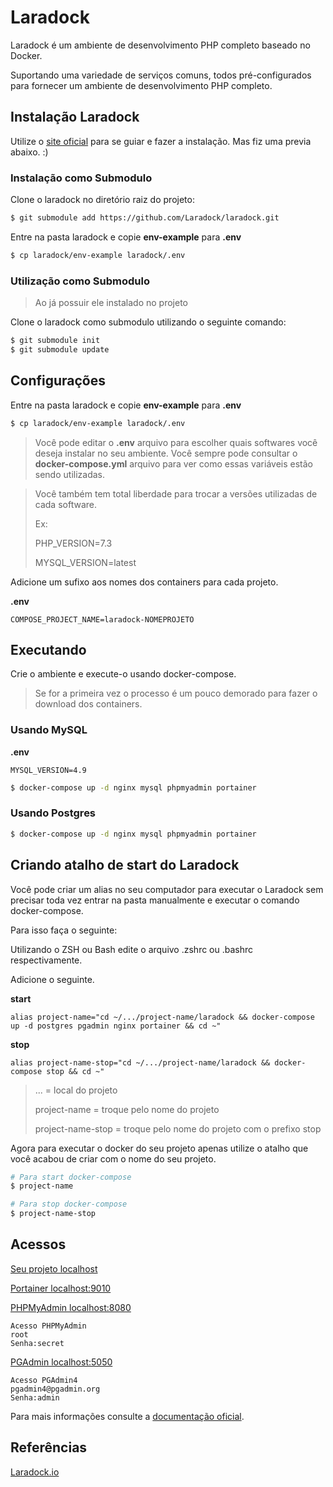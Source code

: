# Laradock

Laradock é um ambiente de desenvolvimento PHP completo baseado no Docker.

Suportando uma variedade de serviços comuns, todos pré-configurados para fornecer um ambiente de desenvolvimento PHP completo.

## Instalação Laradock

Utilize o [site oficial](https://laradock.io/getting-started/) para se guiar e fazer a instalação. Mas fiz uma previa abaixo. :)

### Instalação como Submodulo

Clone o laradock no diretório raiz do projeto:

```bash
$ git submodule add https://github.com/Laradock/laradock.git
```

Entre na pasta laradock e copie **env-example** para **.env**

```bash
$ cp laradock/env-example laradock/.env
```

### Utilização como Submodulo

> Ao já possuir ele instalado no projeto

Clone o laradock como submodulo utilizando o seguinte comando:

```bash
$ git submodule init
$ git submodule update
```

## Configurações

Entre na pasta laradock e copie **env-example** para **.env**

```bash
$ cp laradock/env-example laradock/.env
```

> Você pode editar o **.env** arquivo para escolher quais softwares você deseja instalar no seu ambiente. Você sempre pode consultar o **docker-compose.yml** arquivo para ver como essas variáveis ​​estão sendo utilizadas.

> Você também tem total liberdade para trocar a versões utilizadas de cada software.
>
> Ex:
>
> PHP_VERSION=7.3
>
> MYSQL_VERSION=latest

Adicione um sufixo aos nomes dos containers para cada projeto.

**.env**

```
COMPOSE_PROJECT_NAME=laradock-NOMEPROJETO
```

## Executando

Crie o ambiente e execute-o usando docker-compose.

> Se for a primeira vez o processo é um pouco demorado para fazer o download dos containers.

### Usando MySQL

**.env**

```.env
MYSQL_VERSION=4.9
```

```bash
$ docker-compose up -d nginx mysql phpmyadmin portainer
```

### Usando Postgres

```bash
$ docker-compose up -d nginx mysql phpmyadmin portainer
```

## Criando atalho de start do Laradock

Você pode criar um alias no seu computador para executar o Laradock sem precisar toda vez entrar na pasta manualmente e executar o comando docker-compose.

Para isso faça o seguinte:

Utilizando o ZSH ou Bash edite o arquivo .zshrc ou .bashrc respectivamente.

Adicione o seguinte.

**start**

```text
alias project-name="cd ~/.../project-name/laradock && docker-compose up -d postgres pgadmin nginx portainer && cd ~"
```

**stop**

```text
alias project-name-stop="cd ~/.../project-name/laradock && docker-compose stop && cd ~"
```

> ... = local do projeto
>
> project-name = troque pelo nome do projeto
>
> project-name-stop = troque pelo nome do projeto com o prefixo stop

Agora para executar o docker do seu projeto apenas utilize o atalho que você acabou de criar com o nome do seu projeto.

```bash
# Para start docker-compose
$ project-name

# Para stop docker-compose
$ project-name-stop
```

## Acessos

[Seu projeto localhost](localhost)

[Portainer localhost:9010](localhost:9010)

[PHPMyAdmin localhost:8080](localhost:8080)

```
Acesso PHPMyAdmin
root
Senha:secret
```

[PGAdmin localhost:5050](localhost:5050)

```
Acesso PGAdmin4
pgadmin4@pgadmin.org
Senha:admin
```

Para mais informações consulte a [documentação oficial](https://laradock.io/getting-started/).

## Referências

[Laradock.io](https://laradock.io/)
